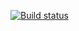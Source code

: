 [![Build status](https://ci.appveyor.com/api/projects/status/o9kecgxxevti3x76?svg=true)](https://ci.appveyor.com/project/la-chispa/ajs-homework-9-arraybuffer)